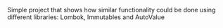 Simple project that shows how similar functionality could be done using different libraries: Lombok, Immutables and AutoValue